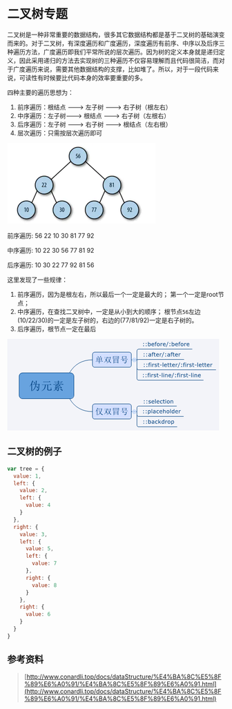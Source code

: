 # 二叉树专题

二叉树是一种非常重要的数据结构，很多其它数据结构都是基于二叉树的基础演变而来的。对于二叉树，有深度遍历和广度遍历，深度遍历有前序、中序以及后序三种遍历方法，广度遍历即我们平常所说的层次遍历。因为树的定义本身就是递归定义，因此采用递归的方法去实现树的三种遍历不仅容易理解而且代码很简洁，而对于广度遍历来说，需要其他数据结构的支撑，比如堆了。所以，对于一段代码来说，可读性有时候要比代码本身的效率要重要的多。

四种主要的遍历思想为：

1. 前序遍历：根结点 ---&gt; 左子树 ---&gt; 右子树（根左右）
2. 中序遍历：左子树---&gt; 根结点 ---&gt; 右子树（左根右）
3. 后序遍历：左子树 ---&gt; 右子树 ---&gt; 根结点（左右根）
4. 层次遍历：只需按层次遍历即可 

![](../../../.gitbook/assets/image%20%2828%29.png)

前序遍历: 56 22 10 30 81 77 92

中序遍历: 10 22 30 56 77 81 92

后序遍历: 10 30 22 77 92 81 56

这里发现了一些规律：

1. 前序遍历，因为是根左右，所以最后一个一定是最大的； 第一个一定是root节点；
2. 中序遍历，在查找二叉树中，一定是从小到大的顺序； 根节点`56`左边\(10/22/30\)的一定是左子树的，右边的\(77/81/92\)一定是右子树的。
3. 后序遍历，根节点一定在最后

![](../../../.gitbook/assets/image%20%28146%29.png)

## 二叉树的例子

```javascript
var tree = {
  value: 1,
  left: {
    value: 2,
    left: {
      value: 4
    }
  },
  right: {
    value: 3,
    left: {
      value: 5,
      left: {
        value: 7
      },
      right: {
        value: 8
      }
    },
    right: {
      value: 6
    }
  }
}
```

## 参考资料

> [http://www.conardli.top/docs/dataStructure/%E4%BA%8C%E5%8F%89%E6%A0%91/%E4%BA%8C%E5%8F%89%E6%A0%91.html](http://www.conardli.top/docs/dataStructure/%E4%BA%8C%E5%8F%89%E6%A0%91/%E4%BA%8C%E5%8F%89%E6%A0%91.html)

